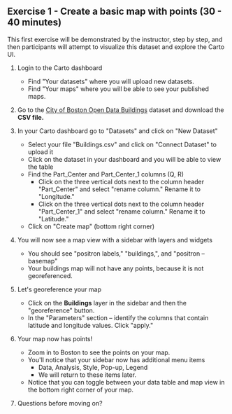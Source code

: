 ## **Exercise 1 - Create a basic map with points (30 - 40 minutes)**

This first exercise will be demonstrated by the instructor, step by step, and then participants will attempt to visualize this dataset and explore the Carto UI.

1. Login to the Carto dashboard
   * Find "Your datasets" where you will upload new datasets.
   * Find "Your maps" where you will be able to see your published maps.

2. Go to the [City of Boston Open Data Buildings](https://data.boston.gov/dataset/buildings) dataset and download the **CSV file.**

3. In your Carto dashboard go to "Datasets" and click on "New Dataset"
   * Select your file "Buildings.csv" and click on "Connect Dataset" to upload it
   * Click on the dataset in your dashboard and you will be able to view the table
   * Find the Part_Center and Part_Center_1 columns (Q, R)
      * Click on the three vertical dots next to the column header "Part_Center" and select "rename column." Rename it to "Longitude."
      * Click on the three vertical dots next to the column header "Part_Center_1" and select "rename column." Rename it to "Latitude."
   * Click on "Create map" (bottom right corner)

4. You will now see a map view with a sidebar with layers and widgets
   * You should see "positron labels," "buildings,", and "positron – basemap"
   * Your buildings map will not have any points, because it is not georeferenced.

5. Let's georeference your map
   * Click on the **Buildings** layer in the sidebar and then the "georeference" button.
   * In the "Parameters" section – identify the columns that contain latitude and longitude values. Click "apply."

6. Your map now has points!
   * Zoom in to Boston to see the points on your map.
   * You'll notice that your sidebar now has additional menu items
     * Data, Analysis, Style, Pop-up, Legend
     * We will return to these items later.
   * Notice that you can toggle between your data table and map view in the bottom right corner of your map.

7. Questions before moving on?
